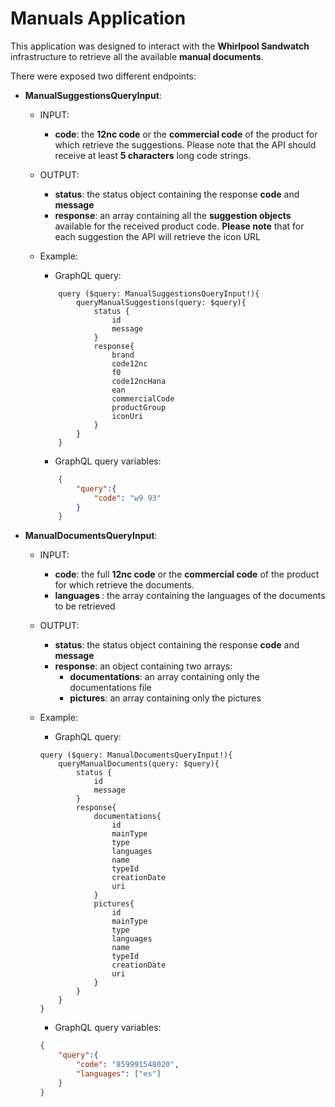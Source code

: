 # Manuals Application

This application was designed to interact with the <b>Whirlpool Sandwatch</b> infrastructure to retrieve all the available <b>manual documents</b>.

There were exposed two different endpoints:

- <b>ManualSuggestionsQueryInput</b>: 
    
    - INPUT: 
        
        - <b>code</b>: the <b>12nc code</b> or the <b>commercial code</b> of the product for which retrieve the suggestions. Please note that the API should receive at least <b>5 characters</b> long code strings.

    - OUTPUT:

        - <b>status</b>: the status object containing the response <b>code</b> and <b>message</b> 
        - <b>response</b>: an array containing all the <b>suggestion objects</b> available for the received product code. <b>Please note</b> that for each suggestion the API will retrieve the icon URL

    - Example:

        - GraphQL query:
        ```gql ...
            query ($query: ManualSuggestionsQueryInput!){
                queryManualSuggestions(query: $query){
                    status {
                        id
                        message
                    }
                    response{
                        brand
                        code12nc
                        f0
                        code12ncHana
                        ean
                        commercialCode
                        productGroup
                        iconUri
                    }
                }
            }
        ```

        - GraphQL query variables:
        ```json ...
            {
                "query":{
                    "code": "w9 93"
                }
            }
        ```

- <b>ManualDocumentsQueryInput</b>:

    - INPUT:
        - <b>code</b>: the full <b>12nc code</b> or the <b>commercial code</b> of the product for which retrieve the documents. 
        - <b> languages </b>: the array containing the languages of the documents to be retrieved


    - OUTPUT:
        - <b>status</b>: the status object containing the response <b>code</b> and <b>message</b> 
        - <b>response</b>: an object containing two arrays:
            - <b>documentations</b>: an array containing only the documentations file
            - <b>pictures</b>: an array containing only the pictures

    - Example:
        - GraphQL query:
        ```gql ...
        query ($query: ManualDocumentsQueryInput!){
            queryManualDocuments(query: $query){
                status {
                    id
                    message
                }
                response{
                    documentations{
                        id
                        mainType
                        type
                        languages
                        name
                        typeId
                        creationDate
                        uri
                    }
                    pictures{
                        id
                        mainType
                        type
                        languages
                        name
                        typeId
                        creationDate
                        uri
                    }
                }
            }
        }
        ```

        - GraphQL query variables:
        ```json ...
        {
            "query":{
                "code": "859991548020",
                "languages": ["es"]
            }
        }
        ```

         
